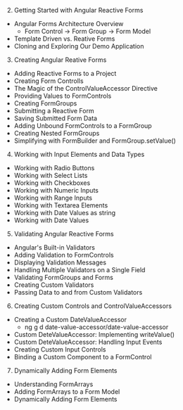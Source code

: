 2. Getting Started with Angular Reactive Forms
  - Angular Forms Architecture Overview
    - Form Control -> Form Group -> Form Model
  - Template Driven vs. Reative Forms
  - Cloning and Exploring Our Demo Application
3. Creating Angular Reative Forms
  - Adding Reactive Forms to a Project
  - Creating Form Controlls
  - The Magic of the ControlValueAccessor Directive
  - Providing Values to FormControls
  - Creating FormGroups
  - Submitting a Reactive Form
  - Saving Submitted Form Data
  - Adding Unbound FormControls to a FormGroup
  - Creating Nested FormGroups
  - Simplifying with FormBuilder and FormGroup.setValue()
4. Working with Input Elements and Data Types
  - Working with Radio Buttons
  - Working with Select Lists
  - Working with Checkboxes
  - Working with Numeric Inputs
  - Working with Range Inputs
  - Working with Textarea Elements
  - Working with Date Values as string
  - Working with Date Values
5. Validating Angular Reactive Forms
  - Angular's Built-in Validators
  - Adding Validation to FormControls
  - Displaying Validation Messages
  - Handling Multiple Validators on a Single Field
  - Validating FormGroups and Forms
  - Creating Custom Validators
  - Passing Data to and from Custom Validators
6. Creating Custom Controls and ControlValueAccessors
  - Creating a Custom DateValueAccessor
    - ng g d date-value-accessor/date-value-accessor
  - Custom DeteValueAccessor: Implementing writeValue()
  - Custom DeteValueAccessor: Handling Input Events
  - Creating Custom Input Controls
  - Binding a Custom Component to a FormControl
7. Dynamically Adding Form Elements
  - Understanding FormArrays
  - Adding FormArrays to a Form Model
  - Dynamically Adding Form Elements